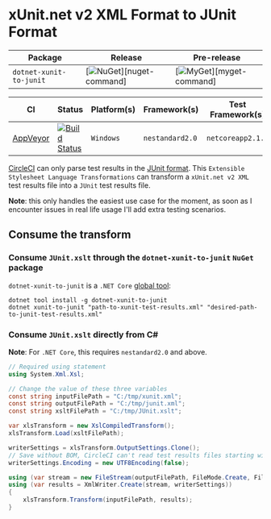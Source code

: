 # xUnit.net v2 XML Format to JUnit Format #

| Package | Release | Pre-release |
| --- | --- | --- |
| `dotnet-xunit-to-junit` | [![NuGet][nuget-tool-badge]][nuget-command] | [![MyGet][myget-tool-badge]][myget-command] |

| CI | Status | Platform(s) | Framework(s) | Test Framework(s) |
| --- | --- | --- | --- | --- |
| [AppVeyor][app-veyor] | [![Build Status][app-veyor-shield]][app-veyor] | `Windows` | `nestandard2.0` | `netcoreapp2.1.0` |

[CircleCI][circle-ci] can only parse test results in the [JUnit format][junit-format]. This `Extensible Stylesheet Language Transformations` can transform a `xUnit.net v2 XML` test results file into a `JUnit` test results file.

**Note**: this only handles the easiest use case for the moment, as soon as I encounter issues in real life usage I'll add extra testing scenarios.

## Consume the transform ##

### Consume `JUnit.xslt` through the `dotnet-xunit-to-junit` `NuGet` package ###

`dotnet-xunit-to-junit` is a `.NET Core` [global tool][dotnet-global-tools]:

```posh
dotnet tool install -g dotnet-xunit-to-junit
dotnet xunit-to-junit "path-to-xunit-test-results.xml" "desired-path-to-junit-test-results.xml"
```

### Consume `JUnit.xslt` directly from C# ###

**Note**: For `.NET Core`, this requires `nestandard2.0` and above.

```csharp
// Required using statement
using System.Xml.Xsl;

// Change the value of these three variables
const string inputFilePath = "C:/tmp/xunit.xml";
const string outputFilePath = "C:/tmp/junit.xml";
const string xsltFilePath = "C:/tmp/JUnit.xslt";

var xlsTransform = new XslCompiledTransform();
xlsTransform.Load(xsltFilePath);

writerSettings = xlsTransform.OutputSettings.Clone();
// Save without BOM, CircleCI can't read test results files starting with a BOM
writerSettings.Encoding = new UTF8Encoding(false);

using (var stream = new FileStream(outputFilePath, FileMode.Create, FileAccess.Write))
using (var results = XmlWriter.Create(stream, writerSettings))
{
    xlsTransform.Transform(inputFilePath, results);
}
```

[circle-ci]: https://circleci.com/
[junit-format]: http://llg.cubic.org/docs/junit/
[nuget-tool-badge]: https://img.shields.io/nuget/v/dotnet-xunit-to-junit.svg?label=NuGet
[nuget-tool]: https://www.nuget.org/packages/dotnet-xunit-to-junit
[myget-tool-badge]: https://img.shields.io/myget/gabrielweyer-pre-release/v/dotnet-xunit-to-junit.svg?label=MyGet
[myget-tool]: https://www.myget.org/feed/gabrielweyer-pre-release/package/nuget/dotnet-xunit-to-junit
[app-veyor]: https://ci.appveyor.com/project/GabrielWeyer/xunit-to-junit
[app-veyor-shield]: https://ci.appveyor.com/api/projects/status/github/gabrielweyer/xunit-to-junit?branch=master&svg=true
[dotnet-global-tools]: https://docs.microsoft.com/en-us/dotnet/core/tools/global-tools
